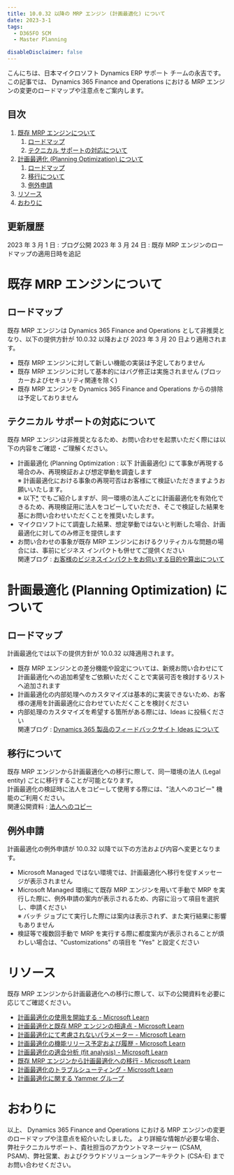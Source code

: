 ```yaml
---
title: 10.0.32 以降の MRP エンジン (計画最適化) について
date: 2023-3-1
tags:
  - D365FO SCM
  - Master Planning

disableDisclaimer: false
---
```


こんにちは、日本マイクロソフト Dynamics ERP サポート チームの永吉です。  
この記事では、 Dynamics 365 Finance and Operations における MRP エンジンの変更のロードマップや注意点をご案内します。

<!-- more -->
## 目次

1. [既存 MRP エンジンについて](#anchor-mrp)
    1. [ロードマップ](#anchor-mrp-roadmap)  
    1. [テクニカル サポートの対応について](#anchor-mrp-support)
1. [計画最適化 (Planning Optimization) について](#anchor-po)
    1. [ロードマップ](#anchor-po-roadmap)
    1. [移行について](#anchor-po-migration)
    1. [例外申請](#anchor-po-exception)
1. [リソース](#anchor-resource)
1. [おわりに](#anchor-finish)

## 更新履歴
2023 年 3 月 1 日 : ブログ公開
2023 年 3 月 24 日 : 既存 MRP エンジンのロードマップの適用日時を追記

<a id='anchor-mrp'></a>

# 既存 MRP エンジンについて
<a id='anchor-mrp-roadmap'></a>

## ロードマップ
既存 MRP エンジンは Dynamics 365 Finance and Operations として非推奨となり、以下の提供方針が 10.0.32 以降および 2023 年 3 月 20 日より適用されます。  
- 既存 MRP エンジンに対して新しい機能の実装は予定しておりません
- 既存 MRP エンジンに対して基本的にはバグ修正は実施されません (ブロッカーおよびセキュリティ関連を除く)
- 既存 MRP エンジンを Dynamics 365 Finance and Operations からの排除は予定しておりません

<a id='anchor-mrp-support'></a>

## テクニカル サポートの対応について
既存 MRP エンジンは非推奨となるため、お問い合わせを起票いただく際には以下の内容をご確認・ご理解ください。
- 計画最適化 (Planning Optimization : 以下 計画最適化) にて事象が再現する場合のみ、再現検証および想定挙動を調査します  
  ※ 計画最適化における事象の再現可否はお客様にて検証いただきますようお願いいたします。  
  ※ 以下[*](#anchor-po-migration) でもご紹介しますが、同一環境の法人ごとに計画最適化を有効化できるため、再現検証用に法人をコピーしていただき、そこで検証した結果を基にお問い合わせいただくことを推奨いたします。
- マイクロソフトにて調査した結果、想定挙動ではないと判断した場合、計画最適化に対してのみ修正を提供します
- お問い合わせの事象が既存 MRP エンジンにおけるクリティカルな問題の場合には、事前にビジネス インパクトも併せてご提供ください  
  関連ブログ : [お客様のビジネスインパクトをお伺いする目的や算出について](https://jpdynamicserp.github.io/blog/D365FO%20Tech/what-is-business-impact/)

<a id='anchor-po'></a>

# 計画最適化 (Planning Optimization) について

<a id='anchor-po-roadmap'></a>

## ロードマップ
計画最適化では以下の提供方針が 10.0.32 以降適用されます。
- 既存 MRP エンジンとの差分機能や設定については、新規お問い合わせにて計画最適化への追加希望をご依頼いただくことで実装可否を検討するリストへ追加されます
- 計画最適化の内部処理へのカスタマイズは基本的に実装できないため、お客様の運用を計画最適化に合わせていただくことを検討ください
- 内部処理のカスタマイズを希望する箇所がある際には、Ideas に投稿ください  
  関連ブログ : [Dynamics 365 製品のフィードバックサイト Ideas について](https://jpdynamicserp.github.io/blog/D365FO%20Tech/how-to-post-ideas/)

<a id='anchor-po-migration'></a>

## 移行について
既存 MRP エンジンから計画最適化への移行に際して、同一環境の法人 (Legal entity) ごとに移行することが可能となります。  
計画最適化の検証時に法人をコピーして使用する際には、"法人へのコピー" 機能のご利用ください。  
関連公開資料 : [法人へのコピー](https://learn.microsoft.com/ja-jp/dynamics365/fin-ops-core/dev-itpro/data-entities/copy-configuration#copy-into-a-legal-entity)

<a id='anchor-po-exception'></a>

## 例外申請
計画最適化の例外申請が 10.0.32 以降で以下の方法および内容へ変更となります。
- Microsoft Managed ではない環境では、計画最適化へ移行を促すメッセージが表示されません
- Microsoft Managed 環境にて既存 MRP エンジンを用いて手動で MRP を実行した際に、例外申請の案内が表示されるため、内容に沿って項目を選択し、申請ください  
  ※ バッチ ジョブにて実行した際には案内は表示されず、また実行結果に影響もありません
- 検証等で複数回手動で MRP を実行する際に都度案内が表示されることが煩わしい場合は、"Customizations" の項目を "Yes" と設定ください

<a id='anchor-resource'></a>

# リソース
既存 MRP エンジンから計画最適化への移行に際して、以下の公開資料を必要に応じてご確認ください。  
- [計画最適化の使用を開始する - Microsoft Learn](https://learn.microsoft.com/ja-jp/dynamics365/supply-chain/master-planning/planning-optimization/get-started)
- [計画最適化と既存 MRP エンジンの相違点 - Microsoft Learn](https://learn.microsoft.com/ja-jp/dynamics365/supply-chain/master-planning/planning-optimization/planning-optimization-differences-with-built-in)
- [計画最適化にて考慮されないパラメーター - Microsoft Learn](https://learn.microsoft.com/ja-jp/dynamics365/supply-chain/master-planning/planning-optimization/not-used-parameters)
- [計画最適化の機能リリース予定および履歴 - Microsoft Learn](https://learn.microsoft.com/ja-jp/dynamics365/supply-chain/master-planning/planning-optimization/release-process)
- [計画最適化の適合分析 (fit analysis) - Microsoft Learn](https://learn.microsoft.com/ja-jp/dynamics365/supply-chain/master-planning/planning-optimization/planning-optimization-fit-analysis)
- [既存 MRP エンジンから計画最適化への移行 - Microsoft Learn](https://learn.microsoft.com/ja-jp/dynamics365/supply-chain/master-planning/new-master-planning-engine)
- [計画最適化のトラブルシューティング - Microsoft Learn](https://learn.microsoft.com/ja-jp/dynamics365/supply-chain/master-planning/planning-optimization/planning-optimization-trouble-shooting)
- [計画最適化に関する Yammer グループ](https://www.yammer.com/dynamicsaxfeedbackprograms/#/threads/inGroup?type=in_group&feedId=17348655)


<a id='anchor-finish'></a>
---

# おわりに  

以上、 Dynamics 365 Finance and Operations における MRP エンジンの変更のロードマップや注意点を紹介いたしました。
より詳細な情報が必要な場合、弊社テクニカルサポート、貴社担当のアカウントマネージャー (CSAM, PSAM)、弊社営業、およびクラウドソリューションアーキテクト (CSA-E) までお問い合わせください。
